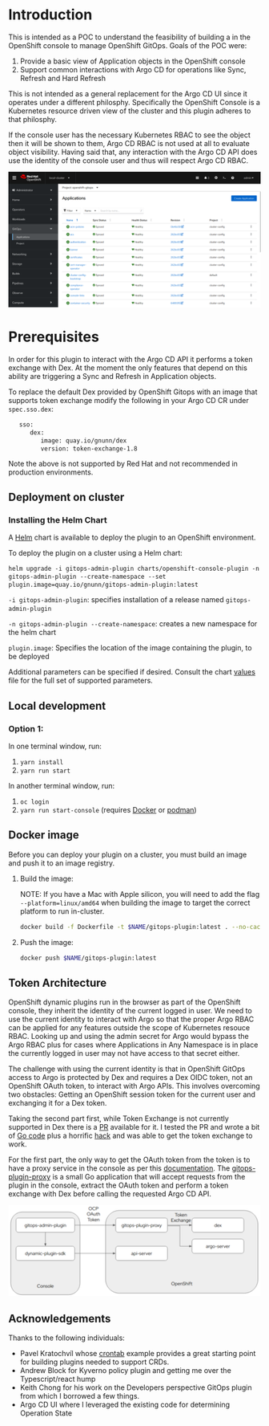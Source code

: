 # Introduction

This is intended as a POC to understand the feasibility of building a in the OpenShift console to manage OpenShift GitOps. Goals of the POC were:

1. Provide a basic view of Application objects in the OpenShift console
2. Support common interactions with Argo CD for operations like Sync, Refresh and Hard Refresh

This is not intended as a general replacement for the Argo CD UI since it operates under a different philosphy. Specifically the OpenShift Console is a Kubernetes resource driven view of the cluster and this plugin adheres to that philosphy.

If the console user has the necessary Kubernetes RBAC to see the object then it will be shown to them, Argo CD RBAC is not used at all to evaluate object visibility. Having said that, any interaction with the Argo CD API does use the identity of the console user and thus will respect Argo CD RBAC.

![alt text](https://raw.githubusercontent.com/gnunn-gitops/gitops-admin-plugin/main/docs/img/gitops-admin-plugin-list.png)

# Prerequisites

In order for this plugin to interact with the Argo CD API it performs a token exchange with Dex. At the moment the only features that depend on this ability are triggering a Sync and Refresh in Application objects.

To replace the default Dex provided by OpenShift Gitops with an image that supports token exchange modify the following in your Argo CD CR under `spec.sso.dex`:

```
   sso:
      dex:
         image: quay.io/gnunn/dex
         version: token-exchange-1.8
```

Note the above is not supported by Red Hat and not recommended in production environments.

## Deployment on cluster


### Installing the Helm Chart
A [Helm](https://helm.sh) chart is available to deploy the plugin to an OpenShift environment.

To deploy the plugin on a cluster using a Helm chart:
```shell
helm upgrade -i gitops-admin-plugin charts/openshift-console-plugin -n gitops-admin-plugin --create-namespace --set plugin.image=quay.io/gnunn/gitops-admin-plugin:latest
```

`-i gitops-admin-plugin`: specifies installation of a release named `gitops-admin-plugin`

`-n gitops-admin-plugin --create-namespace`: creates a new namespace for the helm chart

`plugin.image`: Specifies the location of the image containing the plugin, to be deployed

Additional parameters can be specified if desired. Consult the chart [values](charts/openshift-console-plugin/values.yaml) file for the full set of supported parameters.

## Local development

### Option 1:
In one terminal window, run:

1. `yarn install`
2. `yarn run start`

In another terminal window, run:

1. `oc login`
2. `yarn run start-console` (requires [Docker](https://www.docker.com) or [podman](https://podman.io))

## Docker image

Before you can deploy your plugin on a cluster, you must build an image and
push it to an image registry.

1. Build the image:

   NOTE: If you have a Mac with Apple silicon, you will need to add the flag
   `--platform=linux/amd64` when building the image to target the correct platform
   to run in-cluster.

   ```sh
   docker build -f Dockerfile -t $NAME/gitops-plugin:latest . --no-cache
   ```

3. Push the image:

   ```sh
   docker push $NAME/gitops-plugin:latest
   ```

## Token Architecture

OpenShift dynamic plugins run in the browser as part of the OpenShift console, they inherit the identity of the current logged in user. We need to use the current identity to interact with Argo so that the proper Argo RBAC can be applied for any features outside the scope of Kubernetes resouce RBAC. Looking up and using the admin secret for Argo would bypass the Argo RBAC plus for cases where Applications in Any Namespace is in place the currently logged in user may not have access to that secret either.

The challenge with using the current identity is that in OpenShift GitOps access to Argo is protected by Dex and requires a Dex OIDC token, not an OpenShift OAuth token, to interact with Argo APIs. This involves overcoming two obstacles: Getting an OpenShift session token for the current user and exchanging it for a Dex token.

Taking the second part first, while Token Exchange is not currently supported in Dex there is a [PR](https://github.com/dexidp/dex/pull/2806) available for it. I tested the PR and wrote a bit of [Go code](https://github.com/gnunn1/dex/blob/dex-token-exchange/connector/openshift/openshift.go#L202) plus a horrific [hack](https://github.com/gnunn1/dex/blob/dex-token-exchange/connector/openshift/openshift.go#L69) and was able to get the token exchange to work.

For the first part, the only way to get the OAuth token from the token is to have a proxy service in the console as per this [documentation](https://github.com/openshift/enhancements/blob/master/enhancements/console/dynamic-plugins.md#delivering-plugins). The [gitops-plugin-proxy](https://github.com/gnunn-gitops/gitops-plugin-proxy) is a small Go application that will accept requests from the plugin in the console, extract the OAuth token and perform a token exchange with Dex before calling the requested Argo CD API.

![alt text](https://raw.githubusercontent.com/gnunn-gitops/gitops-admin-plugin/main/docs/img/gitops-admin-plugin-architecture.png)

## Acknowledgements

Thanks to the following individuals:

* Pavel Kratochvíl whose [crontab](https://github.com/raspbeep/crontab-plugin/tree/initial-branch) example provides a great starting point for building plugins needed to support CRDs.
* Andrew Block for Kyverno policy plugin and getting me over the Typescript/react hump
* Keith Chong for his work on the Developers perspective GitOps plugin from which I borrowed a few things.
* Argo CD UI where I leveraged the existing code for determining Operation State
